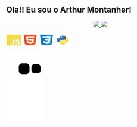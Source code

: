 ## Ola!! Eu sou o Arthur Montanher!

<div align="center">
  <a href="https://github.com/arthurw74">
  <img height="180em" src="https://github-readme-stats.vercel.app/api?username=arthurw74&show_icons=true&theme=dark&include_all_commits=true&count_private=true"/>
  <img height="180em" src="https://github-readme-stats.vercel.app/api/top-langs/?username=arthurw74&layout=compact&langs_count=7&theme=dark"/>
</div>

<div style="display: inline_block"><br>
  <img align="center" alt="Thur-Js" height="30" width="40" src="https://raw.githubusercontent.com/devicons/devicon/master/icons/javascript/javascript-plain.svg">
  <img align="center" alt="Thur-HTML" height="30" width="40" src="https://raw.githubusercontent.com/devicons/devicon/master/icons/html5/html5-original.svg">
  <img align="center" alt="Thur-CSS" height="30" width="40" src="https://raw.githubusercontent.com/devicons/devicon/master/icons/css3/css3-original.svg">
  <img align="center" alt="Thur-Python" height="30" width="40" src="https://raw.githubusercontent.com/devicons/devicon/master/icons/python/python-original.svg">
</div>

<div>
     
![snake gif](https://github.com/arthurw74/arthurw74/blob/output/github-contribution-grid-snake.svg)


</div> 
